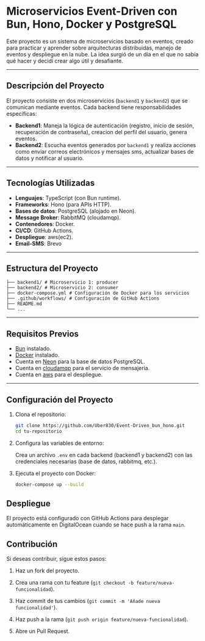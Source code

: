 # Microservicios Event-Driven con Bun, Hono, Docker y PostgreSQL

Este proyecto es un sistema de microservicios basado en eventos, creado para practicar y aprender sobre arquitecturas distribuidas, manejo de eventos y despliegue en la nube. La idea surgió de un día en el que no sabía qué hacer y decidí crear algo útil y desafiante.

---

## **Descripción del Proyecto**

El proyecto consiste en dos microservicios (`backend1` y `backend2`) que se comunican mediante eventos. Cada backend tiene responsabilidades específicas:

- **Backend1**: Maneja la lógica de autenticación (registro, inicio de sesión, recuperación de contraseña), creacion del perfil del usuario, genera eventos.
- **Backend2**: Escucha eventos generados por `backend1` y realiza acciones como enviar correos electrónicos y mensajes sms, actualizar bases de datos y notificar al usuario.

---

## **Tecnologías Utilizadas**

- **Lenguajes**: TypeScript (con Bun runtime).
- **Frameworks**: Hono (para APIs HTTP).
- **Bases de datos**: PostgreSQL (alojado en Neon).
- **Message Broker**: RabbitMQ (cloudamqp).
- **Contenedores**: Docker.
- **CI/CD**: GitHub Actions.
- **Despliegue**: aws(ec2).
- **Email-SMS**: Brevo

---

## **Estructura del Proyecto**
  ```.
├── backend1/ # Microservicio 1: producer
├── backend2/ # Microservicio 2: consumer
├── docker-compose.yml # Configuración de Docker para los servicios
├── .github/workflows/ # Configuración de GitHub Actions
├── README.md
└── ...
  ```

---

## **Requisitos Previos**

- [Bun](https://bun.sh/) instalado.
- [Docker](https://www.docker.com/) instalado.
- Cuenta en [Neon](https://neon.tech/) para la base de datos PostgreSQL.
- Cuenta en [cloudamqp](https://www.cloudamqp.com/) para el servicio de mensajeria.
- Cuenta en [aws](https://www.aws.amazon.com/) para el despliegue.

---

## **Configuración del Proyecto**

1. Clona el repositorio:
   ```bash
   git clone https://github.com/Uber830/Event-Driven_bun_hono.git
   cd tu-repositorio
   ```
2. Configura las variables de entorno:

     Crea un archivo ```.env``` en cada backend (backend1 y backend2) con las credenciales necesarias (base de datos, rabbitmq, etc.).

3. Ejecuta el proyecto con Docker:
    ```bash
    docker-compose up --build
    ```

## **Despliegue**

El proyecto está configurado con GitHub Actions para desplegar automáticamente en DigitalOcean cuando se hace push a la rama ```main```.

## **Contribución**

Si deseas contribuir, sigue estos pasos:

  1. Haz un fork del proyecto.

  2. Crea una rama con tu feature (```git checkout -b feature/nueva-funcionalidad```).

  3. Haz commit de tus cambios (```git commit -m 'Añade nueva funcionalidad'```).

  4. Haz push a la rama (```git push origin feature/nueva-funcionalidad```).

  5. Abre un Pull Request.
